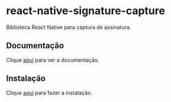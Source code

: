 # react-native-signature-capture

Biblioteca React Native para captura de assinatura.

## Documentação

Clique [aqui](https://github.com/RepairShopr/react-native-signature-capture) para ver a documentação.

## Instalação

Clique [aqui](https://www.npmjs.com/package/react-native-signature-capture) para fazer a instalação.